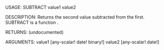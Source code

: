 USAGE:
     SUBTRACT value1 value2 

DESCRIPTION:
     Returns the second value subtracted from the first.
     SUBTRACT is a function .

RETURNS:
    (undocumented)

ARGUMENTS:
    value1 [any-scalar! date! binary!]
    value2 [any-scalar! date!]
